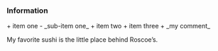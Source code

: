 <h3> Information </h3>
+ item one
  - _sub-item one_
+ item two
+ item three
+ 
_my comment_

My favorite sushi is the little place behind Roscoe’s.
